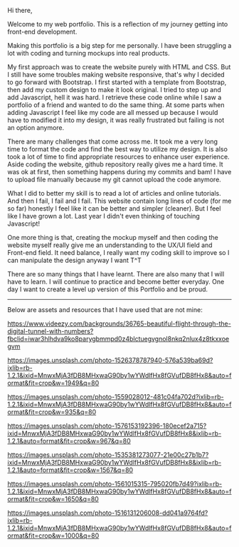Hi there,

Welcome to my web portfolio. This is a reflection of my journey getting into front-end development.

Making this portfolio is a big step for me personally. I have been struggling a lot with coding and turning mockups into real products. 

My first approach was to create the website purely with HTML and CSS. But I still have some troubles making website responsive, that's why I decided to go forward with Bootstrap. I first started with a template from Bootstrap, then add my custom design to make it look original. I tried to step up and add Javascript, hell it was hard. I retrieve these code online while I saw a portfolio of a friend and wanted to do the same thing. At some parts when adding Javascript I feel like my code are all messed up because I would have to modified it into my design, it was really frustrated but failing is not an option anymore. 

There are many challenges that come across me. It took me a very long time to format the code and find the best way to utilize my design. It is also took a lot of time to find appropriate resources to enhance user experience. Aside coding the website, github repository really gives me a hard time. It was ok at first, then something happens during my commits and bam! I have to upload file manually because my git cannot upload the code anymore. 

What I did to better my skill is to read a lot of articles and online tutorials. And then I fail, I fail and I fail. This website contain long lines of code (for me so far) honestly I feel like it can be better and simpler (cleaner). But I feel like I have grown a lot. Last year I didn't even thinking of touching Javascript! 

One more thing is that, creating the mockup myself and then coding the website myself really give me an understanding to the UX/UI field and Front-end field. It need balance, I really want my coding skill to improve so I can manipulate the design anyway I want  T^T 

There are so many things that I have learnt. There are also many that I will have to learn. I will continue to practice and become better everyday. One day I want to create a level up version of this Portfolio and be proud. 

--------------------------------------------------------------
Below are assets and resources that I have used that are not mine:

<!-- Font | Retrieved from Google Font -->

<!-- Background GIF | Video retrieved from Videezy -->
https://www.videezy.com/backgrounds/36765-beautiful-flight-through-the-digital-tunnel-with-numbers?fbclid=iwar3hlhdva9ko8parygbmmpd0z4blctuegvgnol8nkq2nlux4z8tkxxoegvm

<!-- My project cards | Photos retrieved from Unsplash -->
https://images.unsplash.com/photo-1526378787940-576a539ba69d?ixlib=rb-1.2.1&ixid=MnwxMjA3fDB8MHxwaG90by1wYWdlfHx8fGVufDB8fHx8&auto=format&fit=crop&w=1949&q=80

https://images.unsplash.com/photo-1559028012-481c04fa702d?ixlib=rb-1.2.1&ixid=MnwxMjA3fDB8MHxwaG90by1wYWdlfHx8fGVufDB8fHx8&auto=format&fit=crop&w=935&q=80

https://images.unsplash.com/photo-1576153192396-180ecef2a715?ixid=MnwxMjA3fDB8MHxwaG90by1wYWdlfHx8fGVufDB8fHx8&ixlib=rb-1.2.1&auto=format&fit=crop&w=967&q=80

<!-- Mockup Gallery | Photo retrieved from Unsplash -->
https://images.unsplash.com/photo-1535381273077-21e00c27b1b7?ixid=MnwxMjA3fDB8MHxwaG90by1wYWdlfHx8fGVufDB8fHx8&ixlib=rb-1.2.1&auto=format&fit=crop&w=1567&q=80

https://images.unsplash.com/photo-1561015315-795020fb7d49?ixlib=rb-1.2.1&ixid=MnwxMjA3fDB8MHxwaG90by1wYWdlfHx8fGVufDB8fHx8&auto=format&fit=crop&w=1650&q=80

https://images.unsplash.com/photo-1516131206008-dd041a9764fd?ixlib=rb-1.2.1&ixid=MnwxMjA3fDB8MHxwaG90by1wYWdlfHx8fGVufDB8fHx8&auto=format&fit=crop&w=1000&q=80
